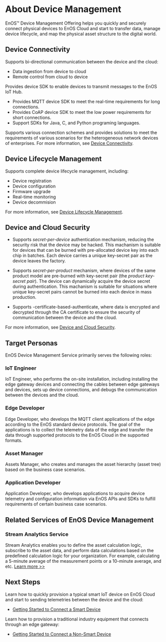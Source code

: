 # About Device Management

EnOS™ Device Management Offering helps you quickly and securely connect physical devices to EnOS Cloud and start to transfer data, manage device lifecycle, and map the physical asset structure to the digital world.

## Device Connectivity

Supports bi-directional communication between the device and the cloud:
- Data ingestion from device to cloud
- Remote control from cloud to device

Provides device SDK to enable devices to transmit messages to the EnOS IoT Hub.

- Provides MQTT device SDK to meet the real-time requirements for long connections.
- Provides CoAP device SDK to meet the low power requirements for short connections.
- Support SDKs for Java, C, and Python programing languages.

Supports various connection schemes and provides solutions to meet the requirements of various scenarios for the heterogeneous network devices of enterprises. For more information, see [Device Connectivity](learn/connection_scenarios).

## Device Lifecycle Management

Supports complete device lifecycle management, including:

- Device registration
- Device configuration
- Firmware upgrade
- Real-time monitoring
- Device decommision

For more information, see [Device Lifecycle Management](learn/device_lifecycle_management).

## Device and Cloud Security

- Supports _secret-per-device_ authentication mechanism, reducing the security risk that the device may be hacked. This machanism is suitable for devices that can be burned with pre-allocated device key into each chip in batches. Each device carries a unique key-secret pair as the device leaves the factory.

- Supports _secret-per-product_ mechanism, where devices of the same product model are pre-burned with key-secret pair (the _product key-secret pair_). The device can dynamically acquire the device secret during authentication. This machanism is suitable for situations where unique key-secret pairs cannot be burned into each device in mass production.

- Supports -certificate-based-authenticate, where data is encrypted and decrypted through the CA certificate to ensure the security of communication between the device and the cloud.

For more information, see [Device and Cloud Security](learn/deviceconnection_authentication).

## Target Personas

EnOS Device Management Service primarily serves the following roles:

### IoT Engineer

IoT Engineer, who performs the on-site installation, including installing the edge gateway devices and connecting the cables between edge gateways and devices, sets up device connections, and debugs the communication between the devices and the cloud.

### Edge Developer

Edge Developer, who develops the MQTT client applications of the edge according to the EnOS standard device protocols. The goal of the applications is to collect the telemetry data of the edge and transfer the data through supported protocols to the EnOS Cloud in the supported formats.

### Asset Manager

Assets Manager, who creates and manages the asset hierarchy (asset tree) based on the business case scenarios.

### Application Developer

Application Developer, who develops applications to acquire device telemetry and configuration information via EnOS APIs and SDKs to fulfill requirements of certain business case scenarios.

## Related Services of EnOS Device Management

### Stream Analytics Service

Stream Analytics enables you to define the asset calculation logic, subscribe to the asset data, and perform data calculations based on the predefined calculation logic for your organization. For example, calculating a 5-minute average of the measurement points or a 10-minute average, and etc. [Learn more >>](/docs/data-asset/en/2.0.9/learn/index.html)

## Next Steps

Learn how to quickly provision a typical smart IoT device on EnOS Cloud and start to sending telemetries between the device and the cloud:

- [Getting Started to Connect a Smart Device](quickstart/gettingstarted_device_connection)

Learn how to provision a traditional industry equipment that connects through an edge gateway:

- [Getting Started to Connect a Non-Smart Device](quickstart/gettingstarted_edge_connection)
